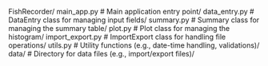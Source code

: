 FishRecorder/
main_app.py            # Main application entry point/
data_entry.py          # DataEntry class for managing input fields/
summary.py             # Summary class for managing the summary table/
plot.py                # Plot class for managing the histogram/
import_export.py       # ImportExport class for handling file operations/
utils.py               # Utility functions (e.g., date-time handling, validations)/
data/                  # Directory for data files (e.g., import/export files)/
